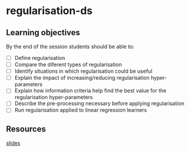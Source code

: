 # regularisation-ds

## Learning objectives
By the end of the session students should be able to:
* [ ] Define regularisation
* [ ] Compare the diferent types of regularisation
* [ ] Identify situations in which regularisation could be useful
* [ ] Explain the impact of increasing/reducing regularisation hyper-parameters
* [ ] Explain how information criteria help find the best value for the regularisation hyper-parameters
* [ ] Describe the pre-processing necessary before applying regularisation
* [ ] Run regularisation applied to linear regression learners

## Resources

[slides](https://docs.google.com/presentation/d/1uWY0QLQhZIgteSdlPUKLYxSaGLMNtJholNr1pQglgwo/edit?usp=sharing)
